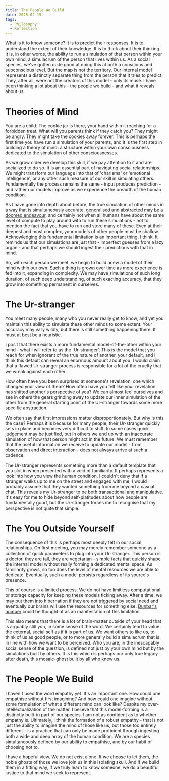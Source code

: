 ```yaml
---
title: The People We Build
date: 2025-02-15
tags:
  - Philosophy
  - Reflection
---
```

What is it to know someone? It is to predict their responses. It is to understand the extent of their knowledge. It is to think about their thinking. It is, in other words, the ability to run a simulation of that person within your own mind, a simulacrum of the person that lives within us. As a social species, we've gotten quite good at doing this at both a conscious and subconscious level. But the map is not the territory. Our internal model represents a distinctly separate thing from the person that it tries to predict. They, after all, were not the creators of this model - only its muse. I have been thinking a lot about this - the people we build - and what it reveals about us.
# Theories of Mind

You are a child. The cookie jar is there, your hand within it reaching for a forbidden treat. What will you parents think if they catch you? They might be angry. They might take the cookies away forever. This is perhaps the first time you have run a simulation of your parents, and it is the first step in building a theory of mind: a structure within your own consciousness dedicated to the simulation of other consciousnesses.

As we grow older we develop this skill, if we pay attention to it and are socialized to do so. It is an essential part of navigating social relationships. We might transform our language into that of 'charisma' or 'emotional intelligence', or any other such measure of our skill in simulating others. Fundamentally the process remains the same - input produces prediction - and rather our models improve as we experience the breadth of the human condition.

As I have gone into depth about before, the true simulation of other minds in a way that is simultaneously accurate, generalised and abstracted [may be a doomed endeavour](/egos-are-fractally-complex), and certainly not when all humans have about the same level of compute to play around with to run these simulations - not to mention the fact that you have to run and store many of these. Even at their deepest and most complex, your models of other people must be shallow. Acknowledging this fundamental limitation is an important thing, I think. It reminds us that our simulations are just that - imperfect guesses from a lazy organ - and that perhaps we should ingest their predictions with that in mind.

So, with each person we meet, we begin to build anew a model of their mind within our own. Such a thing is grown over time as more experience is fed into it, expanding in complexity. We may have simulations of such long duration, of such deep understanding, of such exacting accuracy, that they grow into something permanent in ourselves.
# The Ur-stranger

You meet many people, many who you never really get to know, and yet you maintain this ability to simulate these other minds to some extent. Your accuracy may vary wildly, but there is still something happening there. It must at best be a heuristic.

I posit that there exists a more fundamental model-of-the-other within your mind - what I will refer to as the 'Ur-stranger'. This is the model that you reach for when ignorant of the true nature of another, your default, and I think this default can reveal an enormous amount about you. I would claim that a flawed Ur-stranger process is responsible for a lot of the cruelty that we wreak against each other.

How often have you been surprised at someone's revelation, one which changed your view of them? How often have you felt like your revelation has shifted another's perspective of you? We can almost feel ourselves and see in others the gears grinding away to update our inner simulation of the other from the general starting point of the Ur-stranger towards some more specific abstraction. 

We often say that first impressions matter disproportionately. But why is this the case? Perhaps it is because for many people, their Ur-stranger quickly sets in place and becomes very difficult to shift. In some cases quick judgement may be justified, but in others we end up with an inaccurate simulation of how that person might act in the future. We must remember that the useful information we receive to update our model - from observation and direct interaction - does not always arrive at such a cadence. 

The Ur-stranger represents something more than a default template that you slot in when presented with a void of familiarity. It perhaps represents a look into how you view the human condition. I couldn't deny that if a stranger walks up to me on the street and engaged with me, I would probably assume that they wanted something from me beyond a casual chat. This reveals my Ur-stranger to be both transactional and manipulative. It's easy for me to hide beyond self-platitudes about how people are fundamentally good, but the Ur-stranger forces me to recognise that my perspective is not quite that simple.
# The You Outside Yourself
The consequence of this is perhaps most deeply felt in our social relationships. On first meeting, you may merely remember someone as a collection of quick parameters to plug into your Ur-stranger. This person is a doctor, they are tall, they are vegetarian - simple facts that quickly shape the internal model without really forming a dedicated mental space. As familiarity grows, so too does the level of mental resources we are able to dedicate. Eventually, such a model persists regardless of its source's presence.

This of course is a limited process. We do not have limitless computational or storage capacity for keeping these models ticking away. After a time, we may put them into hibernation if they are not triggered by social need and eventually our brains will use the resources for something else. [Dunbar's number](https://en.wikipedia.org/wiki/Dunbar's_number) could be thought of as an manifestation of this limitation.

This also means that there is a lot of brain-matter outside of your head that is arguably still *you*, in some sense of the word. We certainly tend to value the external, social self as if it is part of us. We want others to like us, to think of us as good people, or to more generally build a simulacrum that is in line with how we want to be perceived. Who you are, in the inescapably social sense of the question, is defined not just by your own mind but by the simulations built by others. It is this which is perhaps our only true legacy after death, this mosaic-ghost built by all who knew us.
# The People We Build
I haven't used the word empathy yet. It's an important one. How could one empathise without first imagining? And how could one imagine without some formulation of what a different mind can look like? Despite my over-intellectualization of the matter, I believe that this model-forming is a distinctly built-in part of our species. I am not as confident as to whether empathy is. Ultimately, I think the formation of a robust empathy - that is not just the ability to imagine the mind of those like us, but those too entirely different - is a practice that can only be made proficient through ingesting both a wide and deep array of the human condition. We are a species simultaneously defined by our ability to empathise, and by our habit of choosing not to.

I have a hopeful view. We do not exist alone. If we choose to let them, the noble ghosts of those we love join us in this isolating skull. And if we build them in a fitting way, if we truly learn to know someone, we do a beautiful justice to that mind we seek to represent.